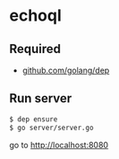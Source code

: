 # echoql

## Required
- <a href="https://github.com/golang/dep">github.com/golang/dep</a>

## Run server
``` sh
$ dep ensure
$ go server/server.go
```

go to <a href='http://localhost:8080'>http://localhost:8080</a>
